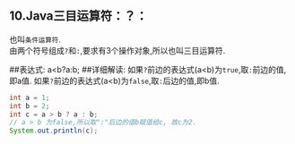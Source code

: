 10.Java三目运算符：？：
---

也叫`条件运算符`.   
由两个符号组成`?`和`:`,要求有3个操作对象,所以也叫三目运算符.   

##表达式:
	a<b?a:b;
##详细解读:	
	如果`?`前边的表达式(a<b)为`true`,取`:`前边的值,即a值.
	如果`?`前边的表达式(a<b)为`false`,取`:`后边的值,即b值.

```java
int a = 1;
int b = 2;
int c = a > b ? a : b;
// a > b 为false,所以取":"后边的值b赋值给c, 故c为2.
System.out.println(c);
```
